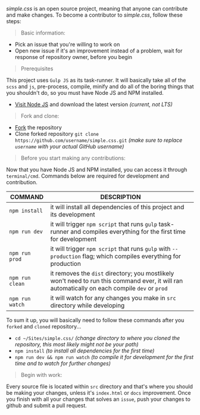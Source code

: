 _simple.css_ is an open source project, meaning that anyone can contribute and make changes. To become a contributor to _simple.css_, follow these steps:


> Basic information:

- Pick an issue that you're willing to work on
- Open new issue if it's an improvement instead of a problem, wait for response of repository owner, before you begin


> Prerequisites

This project uses `Gulp JS` as its task-runner. It will basically take all of the `scss` and `js`, pre-process, compile, minify and do all of 
the boring things that you shouldn't do, so you must have Node JS and NPM installed. 

- [Visit Node JS](https://nodejs.org/en/) and download the latest version _(current, not LTS)_


> Fork and clone:

- [Fork](https://github.com/cpdevelops/simple.css#fork-destination-box) the repository
- Clone forked repository `git clone https://github.com/username/simple.css.git` _(make sure to replace `username` with your actual GitHub username)_


> Before you start making any contributions:

Now that you have Node JS and NPM installed, you can access it through `terminal/cmd`. Commands below are required for development and contribution.

| COMMAND | DESCRIPTION |
| ------- | ----------- |
| `npm install` | it will install all dependencies of this project and its development |
| `npm run dev` | it will trigger `npm script` that runs `gulp` task-runner and compiles everything for the first time for development |
| `npm run prod` | it will trigger `npm script` that runs `gulp` with `--production` flag; which compiles everything for production |
| `npm run clean` | it removes the `dist` directory; you mostlikely won't need to run this command ever, it will ran automatically on each compile `dev` or `prod` |
| `npm run watch` | it will watch for any changes you make in `src` directory while developing |

To sum it up, you will basically need to follow these commands after you `forked` and `cloned` repository...

- `cd ~/Sites/simple.css/` _(change directory to where you cloned the repository, this most likely might not be your path)_
- `npm install` _(to install all dependencies for the first time)_
- `npm run dev && npm run watch` _(to compile it for development for the first time and to watch for further changes)_


> Begin with work:

Every source file is located within `src` directory and that's where you should be making your changes, unless it's `index.html` or `docs` improvement.
Once you finish with all your changes that solves an `issue`, push your changes to github and submit a pull request.
